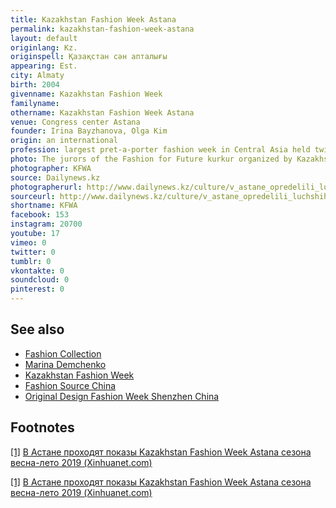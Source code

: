 ```yaml
---
title: Kazakhstan Fashion Week Astana
permalink: kazakhstan-fashion-week-astana
layout: default
originlang: Kz.
originspell: Қазақстан сән апталығы
appearing: Est.
city: Almaty
birth: 2004
givenname: Kazakhstan Fashion Week
familyname:
othername: Kazakhstan Fashion Week Astana
venue: Congress center Astana
founder: Irina Bayzhanova, Olga Kim
origin: an international
profession: largest pret-a-porter fashion week in Central Asia held twice in capital Astana
photo: The jurors of the Fashion for Future kurkur organized by Kazakhstan Fashion Week in cooperation with the European Design Institute IED
photographer: KFWA
source: Dailynews.kz
photographerurl: http://www.dailynews.kz/culture/v_astane_opredelili_luchshih_molodyh_dizajnerov_mody
sourceurl: http://www.dailynews.kz/culture/v_astane_opredelili_luchshih_molodyh_dizajnerov_mody
shortname: KFWA
facebook: 153
instagram: 20700
youtube: 17
vimeo: 0
twitter: 0
tumblr: 0
vkontakte: 0
soundcloud: 0
pinterest: 0
---
```


## See also

+ [Fashion Collection](fashion-collection)
+ [Marina Demchenko](demchenko-marina)
+ [Kazakhstan Fashion Week](kazakhstan-fashion-week)
+ [Fashion Source China](fashion-source-china)
+ [Original Design Fashion Week Shenzhen China](original-design-fashion-week-shenzhen-china)


## Footnotes

[[1]](#a1) <span id="f1"></span> [В Астане проходят показы Kazakhstan Fashion Week Astana сезона весна-лето 2019 (Xinhuanet.com)](http://russian.people.com.cn/n3/2018/1123/c31519-9521341.html)

[[1]](#a1) <span id="f1"></span> [В Астане проходят показы Kazakhstan Fashion Week Astana сезона весна-лето 2019 (Xinhuanet.com)](http://russian.people.com.cn/n3/2018/1123/c31519-9521341.html)
